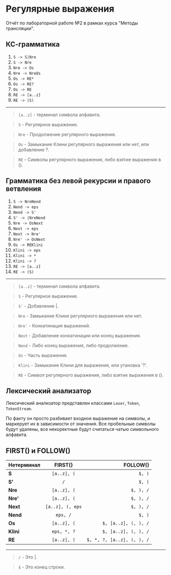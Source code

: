 # Регулярные выражения 

Отчёт по лабораторной работе №2 в рамках курса "Методы трансляции".

## КС-грамматика

1. `S -> S|Nre`
2. `S -> Nre`
3. `Nre -> Os`
4. `Nre -> NreOs`
5. `Os -> RE*`
5. `Os -> RE?`
6. `Os -> RE`
7. `RE -> [a..z]`
8. `RE -> (S)`

----------

>`[a..z]` - терминал символа алфавита.

>`S` - Регулярное выражение.

>`Nre` - Продолжение регулярного выражения.

>`Os` - Замыкание Клини регулярного выражения или нет, или добавление ?.

>`RE` - Символы регулярного выражения, либо взятие выражения в ().

## Грамматика без левой рекурсии и правого ветвления

1. `S -> NreNend`
5. `Nend -> eps`
5. `Nend -> S'`
2. `S' -> |NreNend`
3. `Nre -> OsNext`
5. `Next -> eps`
5. `Next -> Nre'`
4. `Nre' -> OsNext`
5. `Os -> REKlini`
5. `Klini -> eps`
5. `Klini -> *`
0. `Klini -> ?`
7. `RE -> [a..z]`
8. `RE -> (S)`
--------

>`[a..z]` - терминал символа алфавита.

>`S` - Регулярное выражение.

>`S'` - Добавление |.

>`Nre` - Замыкание Клини регулярного выражения или нет.

>`Nre'` - Конкатинация выражений.

>`Next` - Добавление конкатинации или конец выражения.

>`Nend` - Либо конец выражения, либо продолжение.

>`Os` - Часть выражения.

>`Klini` - Замыкание Клини для выражения, или утановка '?'.

>`RE` - Символ регулярного выражения, либо взятие выражения в ().

## Лексический анализатор

Лексический анализатор представлен классами `Lexer`, `Token`, `TokenStream`.

По факту он просто разбивает входное выражение на символы, и маркерует их в зависимости от значения.
Все пробельные символы будут удалены, все некоректные будут считаться чатью символьного алфавита.

## FIRST() и FOLLOW()

Нетерминал    | FIRST()             | FOLLOW()
:-------------|:-------------------:|--------:
__S__         | `[a..z], (`         | `$, )`
__S'__        | `/`                 | `$, )`
__Nre__       | `[a..z], (`         | `$, ), /`
__Nre'__      | `[a..z], (`         | `$, ), /`
__Next__      | `[a..z], (, eps`    | `$, ), /`
__Nend__      | `eps, /`            | `$, )`
__Os__        | `[a..z], (`         | `$, [a..z], (, ), /`
__Klini__     | `eps, *, ?`         | `$, [a..z], (, ), /`
__RE__        | `[a..z], (`         | `$, *, ?, [a..z], (, ), /`

----
> `/` - Это |.

> `$` - Это конец строки.



